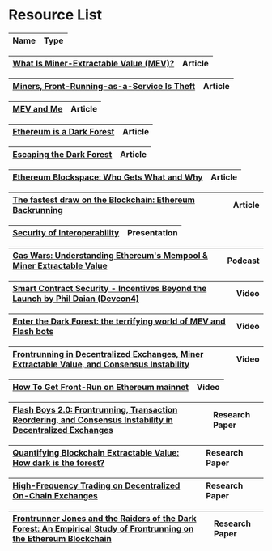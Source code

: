 # Resource  List



| Name | Type |
| :--- | :--- |


| [**What Is Miner-Extractable Value \(MEV\)?** ](https://blog.chain.link/what-is-miner-extractable-value-mev/) | Article |
| :--- | :--- |


| [**Miners, Front-Running-as-a-Service Is Theft** ](https://www.coindesk.com/miners-front-running-service-theft) | Article |
| :--- | :--- |


| [**MEV and Me** ](https://research.paradigm.xyz/MEV) | Article |
| :--- | :--- |


| [**Ethereum is a Dark Forest** ](https://medium.com/@danrobinson/ethereum-is-a-dark-forest-ecc5f0505dff) | Article |
| :--- | :--- |


| [**Escaping the Dark Forest** ](https://samczsun.com/escaping-the-dark-forest/) | Article |
| :--- | :--- |


| [**Ethereum Blockspace: Who Gets What and Why** ](https://www.aniccaresearch.tech/blog/ethereum-blockspace-who-gets-what-and-why) | Article |
| :--- | :--- |


| [**The fastest draw on the Blockchain: Ethereum Backrunning** ](https://amanusk.medium.com/the-fastest-draw-on-the-blockchain-bzrx-example-6bd19fabdbe1) | Article |
| :--- | :--- |


| [**Security of Interoperability** ](https://docs.google.com/presentation/d/1oZcp2a1fQUdJSVAOrkXSZKr9f4h_Ll66ZUPtrd1e8cc/edit#slide=id.gcddc79164f_1_3) | Presentation |
| :--- | :--- |


| [**Gas Wars: Understanding Ethereum's Mempool & Miner Extractable Value** ](https://open.spotify.com/episode/3JNtMt7oouY5aXMmg7jh8w?si=z84j02J6Q2mIOnDrCJUQHQ) | Podcast |
| :--- | :--- |


| [**Smart Contract Security - Incentives Beyond the Launch by Phil Daian \(Devcon4\)** ](https://www.youtube.com/watch?v=i-oWE8hg6-0&ab_channel=EthereumFoundation) | Video |
| :--- | :--- |


| [**Enter the Dark Forest: the terrifying world of MEV and Flash bots** ](https://www.youtube.com/watch?time_continue=943&v=Wd0at2Pu6xY&feature=emb_logo&ab_channel=TheDefiant) | Video |
| :--- | :--- |


| [**Frontrunning in Decentralized Exchanges, Miner Extractable Value, and Consensus Instability** ](https://www.youtube.com/watch?v=vR1v7AQ8i3k&ab_channel=IEEESymposiumonSecurityandPrivacy) | Video |
| :--- | :--- |


| [**How To Get Front-Run on Ethereum mainnet** ](https://www.youtube.com/watch?v=UZ-NNd6yjFM&ab_channel=ScottBigelow) | Video |
| :--- | :--- |


| [**Flash Boys 2.0: Frontrunning, Transaction Reordering, and Consensus Instability in Decentralized Exchanges** ](https://arxiv.org/abs/1904.05234) | Research Paper |
| :--- | :--- |


| [**Quantifying Blockchain Extractable Value: How dark is the forest?** ](https://arxiv.org/abs/2101.05511) | Research Paper |
| :--- | :--- |


| [**High-Frequency Trading on Decentralized On-Chain Exchanges** ](https://arxiv.org/abs/2009.14021) | Research Paper |
| :--- | :--- |


| [**Frontrunner Jones and the Raiders of the Dark Forest: An Empirical Study of Frontrunning on the Ethereum Blockchain** ](https://arxiv.org/abs/2102.03347) | Research Paper |
| :--- | :--- |


